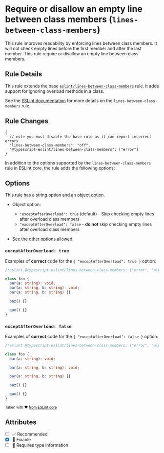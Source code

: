 # Require or disallow an empty line between class members (`lines-between-class-members`)

This rule improves readability by enforcing lines between class members. It will
not check empty lines before the first member and after the last member. This
rule require or disallow an empty line between class members.

## Rule Details

This rule extends the base
[`eslint/lines-between-class-members`](https://eslint.org/docs/rules/lines-between-class-members)
rule. It adds support for ignoring overload methods in a class.

See the
[ESLint documentation](https://eslint.org/docs/rules/lines-between-class-members)
for more details on the `lines-between-class-members` rule.

## Rule Changes

```jsonc
{
  // note you must disable the base rule as it can report incorrect errors
  "lines-between-class-members": "off",
  "@typescript-eslint/lines-between-class-members": ["error"]
}
```

In addition to the options supported by the `lines-between-class-members` rule
in ESLint core, the rule adds the following options:

## Options

This rule has a string option and an object option.

- Object option:

  - `"exceptAfterOverload": true` (default) - Skip checking empty lines after
    overload class members
  - `"exceptAfterOverload": false` - **do not** skip checking empty lines after
    overload class members

- [See the other options allowed](https://github.com/eslint/eslint/blob/master/docs/rules/lines-between-class-members.md#options)

### `exceptAfterOverload: true`

Examples of **correct** code for the `{ "exceptAfterOverload": true }` option:

```ts
/*eslint @typescript-eslint/lines-between-class-members: ["error", "always", { "exceptAfterOverload": true }]*/

class foo {
  bar(a: string): void;
  bar(a: string, b: string): void;
  bar(a: string, b: string) {}

  baz() {}

  qux() {}
}
```

### `exceptAfterOverload: false`

Examples of **correct** code for the `{ "exceptAfterOverload": false }` option:

```ts
/*eslint @typescript-eslint/lines-between-class-members: ["error", "always", { "exceptAfterOverload": false }]*/

class foo {
  bar(a: string): void;

  bar(a: string, b: string): void;

  bar(a: string, b: string) {}

  baz() {}

  qux() {}
}
```

<sup>Taken with ❤️
[from ESLint core](https://github.com/eslint/eslint/blob/master/docs/rules/lines-between-class-members.md)</sup>

## Attributes

- [ ] ✅ Recommended
- [x] 🔧 Fixable
- [ ] 💭 Requires type information
